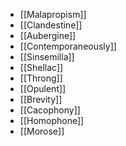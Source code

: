 - [[Malapropism]]
- [[Clandestine]]
- [[Aubergine]]  
- [[Contemporaneously]]  
- [[Sinsemilla]]  
- [[Shellac]]  
- [[Throng]]  
- [[Opulent]]
- [[Brevity]]
- [[Cacophony]]
- [[Homophone]]
- [[Morose]]